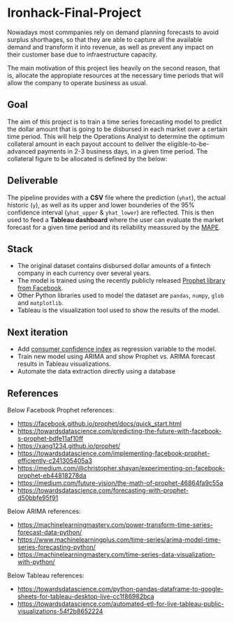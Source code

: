 # Ironhack-Final-Project

Nowadays most commpanies rely on demand planning forecasts to avoid surplus shorthages, so that they are able to capture all the available demand and transform it into revenue, as well as prevent any impact on their customer base due to infraestructure capacity.

The main motivation of this project lies heavily on the second reason, that is, allocate the appropiate resources at the necessary time periods that will allow the company to operate business as usual.


## Goal

The aim of this project is to train a time series forecasting model to predict the dollar amount that is going to be disbursed in each market over a certain time period. This will help the Operations Analyst to determine the optimum collateral amount in each payout account to deliver the eligible-to-be-advanced payments in 2-3 business days, in a given time period. The collateral figure to be allocated is defined by the below:


## Deliverable
The pipeline provides with a **CSV** file where the prediction (`yhat`),  the actual historic (`y`), as well as its upper and lower bounderies of the 95% confidence interval (`yhat_upper` & `yhat_lower`) are reflected. This is then used to feed a **Tableau dashboard** where the user can evaluate the market forecast for a given time period and its reliability meassured by the [MAPE](https://en.wikipedia.org/wiki/Mean_absolute_percentage_error).

## Stack
* The original dataset contains disbursed dollar amounts of a fintech company in each currency over several years.
* The model is trained using the recently publicly released [Prophet library from Facebook](https://facebook.github.io/prophet/docs/quick_start.html).
* Other Python libraries used to model the dataset are `pandas`, `numpy`, `glob` and `matplotlib`.
* Tableau is the visualization tool used to show the results of the model.

## Next iteration
* Add [consumer confidence index](https://www.oecd-ilibrary.org/economics/consumer-confidence-index-cci/indicator/english_46434d78-en)
as regression variable to the model.
* Train new model using ARIMA and show Prophet vs. ARIMA forecast results in Tableau visualizations.
* Automate the data extraction directly using a database


## References

Below Facebook Prophet references:
* https://facebook.github.io/prophet/docs/quick_start.html
* https://towardsdatascience.com/predicting-the-future-with-facebook-s-prophet-bdfe11af10ff
* https://xang1234.github.io/prophet/
* https://towardsdatascience.com/implementing-facebook-prophet-efficiently-c241305405a3
* https://medium.com/@christopher.shayan/experimenting-on-facebook-prophet-eb44818278da
* https://medium.com/future-vision/the-math-of-prophet-46864fa9c55a
* https://towardsdatascience.com/forecasting-with-prophet-d50bbfe95f91

Below ARIMA references:
* https://machinelearningmastery.com/power-transform-time-series-forecast-data-python/
* https://www.machinelearningplus.com/time-series/arima-model-time-series-forecasting-python/
* https://machinelearningmastery.com/time-series-data-visualization-with-python/

Below Tableau references:
* https://towardsdatascience.com/python-pandas-dataframe-to-google-sheets-for-tableau-desktop-live-cc1f86982bca
* https://towardsdatascience.com/automated-etl-for-live-tableau-public-visualizations-54f2b8652224
